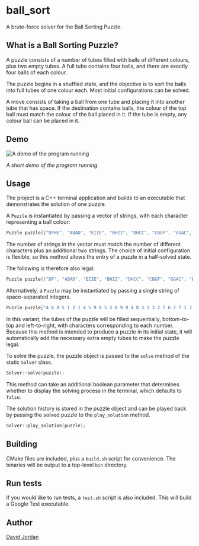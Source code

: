 # ball_sort
A brute-force solver for the Ball Sorting Puzzle.

## What is a Ball Sorting Puzzle?
A puzzle consists of a number of tubes filled with balls of different colours,
plus two empty tubes. A full tube contains four balls, and there are exactly
four balls of each colour.

The puzzle begins in a shuffled state, and the objective is to sort the balls
into full tubes of one colour each. Most initial configurations can be solved.

A move consists of taking a ball from one tube and placing it into another tube
that has space. If the destination contains balls, the colour of the top ball
must match the colour of the ball placed in it. If the tube is empty, any
colour ball can be placed in it.

## Demo
![A demo of the program running](https://github.com/D4n93r3ux/ball_sort/assets/61416292/cce0551c-dac6-4aad-b23d-ffd75374b5b5)

*A short demo of the program running.*

## Usage
The project is a C++ terminal application and builds to an executable that
demonstrates the solution of one puzzle.

A `Puzzle` is instantiated by passing a vector of strings, with each character
representing a ball colour:

```cpp
Puzzle puzzle{{"DFHE", "ABAD", "EIIE", "BHII", "DHCC", "CBGF", "GGAC", "EBFF", "HDAG", "", ""}};
```

The number of strings in the vector must match the number of different
characters plus an additional two strings. The choice of initial configuration
is flexible, so this method allows the entry of a puzzle in a half-solved state.

The following is therefore also legal:
```cpp
Puzzle puzzle{{"DF", "ABAD", "EIIE", "BHII", "DHCC", "CBGF", "GGAC", "EBFF", "HDAG", "E", "H"}};
```

Alternatively, a `Puzzle` may be instantiated by passing a single string of
space-separated integers.

```cpp
Puzzle puzzle{"4 6 8 5 1 2 1 4 5 9 9 5 2 8 9 9 4 8 3 3 3 2 7 6 7 7 1 3 5 2 6 6 8 4 1 7"};
```

In this variant, the tubes of the puzzle will be filled sequentially,
bottom-to-top and left-to-right, with characters corresponding to each number.
Because this method is intended to produce a puzzle in its initial state, it
will automatically add the necessary extra empty tubes to make the puzzle
legal.

To solve the puzzle, the puzzle object is passed to the `solve` method of the
static `Solver` class.

```cpp
Solver::solve(puzzle);
```

This method can take an additional boolean parameter that determines whether to
display the solving process in the terminal, which defaults to `false`.

The solution history is stored in the puzzle object and can be played back by
passing the solved puzzle to the `play_solution` method.

```cpp
Solver::play_solution(puzzle);
```

## Building
CMake files are included, plus a `build.sh` script for convenience. The
binaries will be output to a top-level `bin` directory.

## Run tests
If you would like to run tests, a `test.sh` script is also included. This will
build a Google Test executable.

## Author
[David Jordan](https://github.com/d4n93r3ux)
